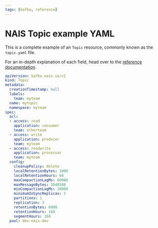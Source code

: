 ```yaml
---
tags: [kafka, reference]
---
```


# NAIS Topic example YAML

<!--
  This documentation was automatically generated by the liberator pipeline.
  See https://github.com/nais/liberator/actions for details.
  
  DO NOT MAKE MANUAL CHANGES TO THIS FILE, THEY WILL BE OVERWRITTEN!
-->

This is a complete example of an `Topic` resource, commonly known as the `topic.yaml` file.

For an in-depth explanation of each field, head over to the [reference documentation](./kafka-topic-spec.md).
``` yaml
apiVersion: kafka.nais.io/v1
kind: Topic
metadata:
  creationTimestamp: null
  labels:
    team: myteam
  name: mytopic
  namespace: myteam
spec:
  acl:
  - access: read
    application: consumer
    team: otherteam
  - access: write
    application: producer
    team: myteam
  - access: readwrite
    application: processor
    team: myteam
  config:
    cleanupPolicy: delete
    localRetentionBytes: 1000
    localRetentionHours: 68
    maxCompactionLagMs: 60000
    maxMessageBytes: 1048588
    minCompactionLagMs: 10000
    minimumInSyncReplicas: 2
    partitions: 1
    replication: 3
    retentionBytes: 6000
    retentionHours: 168
    segmentHours: 168
  pool: dev-nais-dev
```
